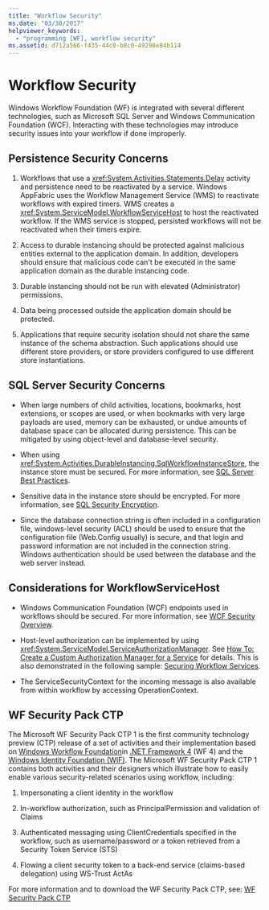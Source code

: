 ```yaml
---
title: "Workflow Security"
ms.date: "03/30/2017"
helpviewer_keywords:
  - "programming [WF], workflow security"
ms.assetid: d712a566-f435-44c0-b8c0-49298e84b114
---
```

# Workflow Security
Windows Workflow Foundation (WF) is integrated with several different technologies, such as Microsoft SQL Server and Windows Communication Foundation (WCF). Interacting with these technologies may introduce security issues into your workflow if done improperly.

## Persistence Security Concerns

1.  Workflows that use a <xref:System.Activities.Statements.Delay> activity and persistence need to be reactivated by a service. Windows AppFabric uses the Workflow Management Service (WMS) to reactivate workflows with expired timers. WMS creates a <xref:System.ServiceModel.WorkflowServiceHost> to host the reactivated workflow. If the WMS service is stopped, persisted workflows will not be reactivated when their timers expire.

2.  Access to durable instancing should be protected against malicious entities external to the application domain. In addition, developers should ensure that malicious code can't be executed in the same application domain as the durable instancing code.

3.  Durable instancing should not be run with elevated (Administrator) permissions.

4.  Data being processed outside the application domain should be protected.

5.  Applications that require security isolation should not share the same instance of the schema abstraction. Such applications should use different store providers, or store providers configured to use different store instantiations.

## SQL Server Security Concerns

-   When large numbers of child activities, locations, bookmarks, host extensions, or scopes are used, or when bookmarks with very large payloads are used, memory can be exhausted, or undue amounts of database space can be allocated during persistence. This can be mitigated by using object-level and database-level security.

-   When using <xref:System.Activities.DurableInstancing.SqlWorkflowInstanceStore>, the instance store must be secured. For more information, see [SQL Server Best Practices](https://go.microsoft.com/fwlink/?LinkId=164972).

-   Sensitive data in the instance store should be encrypted. For more information, see [SQL Security Encryption](https://go.microsoft.com/fwlink/?LinkId=164976).

-   Since the database connection string is often included in a configuration file, windows-level security (ACL) should be used to ensure that the configuration file (Web.Config usually) is secure, and that login and password information are not included in the connection string. Windows authentication should be used between the database and the web server instead.

## Considerations for WorkflowServiceHost

-   Windows Communication Foundation (WCF) endpoints used in workflows should be secured. For more information, see [WCF Security Overview](https://go.microsoft.com/fwlink/?LinkID=164975).

-   Host-level authorization can be implemented by using <xref:System.ServiceModel.ServiceAuthorizationManager>. See [How To: Create a Custom Authorization Manager for a Service](https://go.microsoft.com/fwlink/?LinkId=192228) for details. This is also demonstrated in the following sample: [Securing Workflow Services](../../../docs/framework/windows-workflow-foundation/samples/securing-workflow-services.md).

-   The ServiceSecurityContext for the incoming message is also available from within workflow by accessing OperationContext.

## WF Security Pack CTP
 The Microsoft WF Security Pack CTP 1 is the first community technology preview (CTP) release of a set of activities and their implementation based on [Windows Workflow Foundation](https://msdn.microsoft.com/netframework/aa663328.aspx)in [.NET Framework 4](https://msdn.microsoft.com/netframework/default.aspx) (WF 4) and the [Windows Identity Foundation (WIF)](https://msdn.microsoft.com/security/aa570351.aspx).  The Microsoft WF Security Pack CTP 1 contains both activities and their designers which illustrate how to easily enable various security-related scenarios using workflow, including:

1.  Impersonating a client identity in the workflow

2.  In-workflow authorization, such as PrincipalPermission and validation of Claims

3.  Authenticated messaging using ClientCredentials specified in the workflow, such as username/password or a token retrieved from a Security Token Service (STS)

4.  Flowing a client security token to a back-end service (claims-based delegation) using WS-Trust ActAs

For more information and to download the WF Security Pack CTP, see: [WF Security Pack CTP](http://wf.codeplex.com/releases/view/48114)